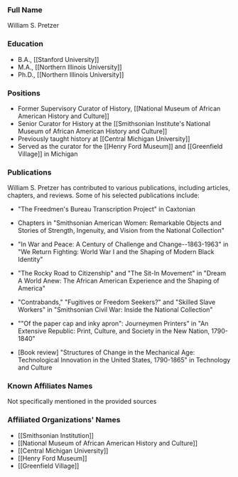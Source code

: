 ### Full Name

William S. Pretzer

### Education

- B.A., [[Stanford University]]
- M.A., [[Northern Illinois University]]
- Ph.D., [[Northern Illinois University]]

### Positions

- Former Supervisory Curator of History, [[National Museum of African American History and Culture]]
- Senior Curator for History at the [[Smithsonian Institute's National Museum of African American History and Culture]]
- Previously taught history at [[Central Michigan University]]
- Served as the curator for the [[Henry Ford Museum]] and [[Greenfield Village]] in Michigan

### Publications

William S. Pretzer has contributed to various publications, including articles, chapters, and reviews. Some of his selected publications include:

- "The Freedmen's Bureau Transcription Project" in Caxtonian

- Chapters in "Smithsonian American Women: Remarkable Objects and Stories of Strength, Ingenuity, and Vision from the National Collection"
- "In War and Peace: A Century of Challenge and Change--1863-1963" in "We Return Fighting: World War I and the Shaping of Modern Black Identity"
- "The Rocky Road to Citizenship" and "The Sit-In Movement" in "Dream A World Anew: The African American Experience and the Shaping of America"
- "Contrabands," "Fugitives or Freedom Seekers?" and "Skilled Slave Workers" in "Smithsonian Civil War: Inside the National Collection"
- ""Of the paper cap and inky apron": Journeymen Printers" in "An Extensive Republic: Print, Culture, and Society in the New Nation, 1790-1840"
- [Book review] "Structures of Change in the Mechanical Age: Technological Innovation in the United States, 1790-1865" in Technology and Culture

### Known Affiliates Names

Not specifically mentioned in the provided sources

### Affiliated Organizations' Names

- [[Smithsonian Institution]]
- [[National Museum of African American History and Culture]]
- [[Central Michigan University]]
- [[Henry Ford Museum]]
- [[Greenfield Village]]